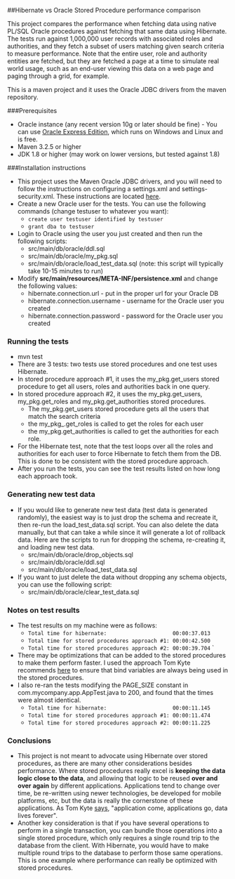 ##Hibernate vs Oracle Stored Procedure performance comparison

This project compares the performance when fetching data using native PL/SQL Oracle procedures against fetching that
same data using Hibernate. The tests run against 1,000,000 user records with associated roles and authorities, and they fetch a subset of users matching given search criteria to measure performance. Note that the entire user, role and authority entities are fetched, but they are fetched a page at a time to simulate real world usage, such as an end-user viewing this data on a web page and paging through a grid, for example.

This is a maven project and it uses the Oracle JDBC drivers from the maven repository.

###Prerequisites
* Oracle instance (any recent version 10g or later should be fine) - You can use [Oracle Express Edition](http://www.oracle.com/technetwork/database/database-technologies/express-edition/overview/index.html), which runs on Windows and Linux and is free.
* Maven 3.2.5 or higher
* JDK 1.8 or higher (may work on lower versions, but tested against 1.8)

###Installation instructions
* This project uses the Maven Oracle JDBC drivers, and you will need to follow the instructions on configuring a settings.xml and settings-security.xml. These instructions are located [here](https://blogs.oracle.com/dev2dev/entry/how_to_get_oracle_jdbc#settings).
* Create a new Oracle user for the tests. You can use the following commands (change testuser to whatever you want):
    * `create user testuser identified by testuser`
    * `grant dba to testuser`
* Login to Oracle using the user you just created and then run the following scripts:
    * src/main/db/oracle/ddl.sql
    * src/main/db/oracle/my_pkg.sql
    * src/main/db/oracle/load_test_data.sql (note: this script will typically take 10-15 minutes to run)
* Modify **src/main/resources/META-INF/persistence.xml** and change the following values:
    * hibernate.connection.url - put in the proper url for your Oracle DB
    * hibernate.connection.username - username for the Oracle user you created
    * hibernate.connection.password - password for the Oracle user you created

### Running the tests
* mvn test
* There are 3 tests: two tests use stored procedures and one test uses Hibernate.
* In stored procedure approach #1, it uses the my_pkg.get_users stored procedure to get all users, roles and authorities back in one query.
* In stored procedure approach #2, it uses the my_pkg.get_users, my_pkg.get_roles and my_pkg.get_authorities stored procedures.
     * The my_pkg.get_users stored procedure gets all the users that match the search criteria
     * the my_pkg_.get_roles is called to get the roles for each user
     * the my_pkg.get_authorities is called to get the authorities for each role.
* For the Hibernate test, note that the test loops over all the roles and authorities for each user to force Hibernate to fetch them from the DB. This is done to be consistent with the stored procedure approach.
* After you run the tests, you can see the test results listed on how long each approach took.

### Generating new test data
* If you would like to generate new test data (test data is generated randomly), the easiest way is to just drop the schema and recreate it, then re-run the load_test_data.sql script. You can also delete the data manually, but that can take a while since it will generate a lot of rollback data. Here are the scripts to run for dropping the schema, re-creating it, and loading new test data.
    * src/main/db/oracle/drop_objects.sql
    * src/main/db/oracle/ddl.sql
    * src/main/db/oracle/load_test_data.sql
* If you want to just delete the data without dropping any schema objects, you can use the following script:
    * src/main/db/oracle/clear_test_data.sql

### Notes on test results
* The test results on my machine were as follows:
    * `Total time for hibernate:                     00:00:37.013`
    * `Total time for stored procedures approach #1: 00:00:42.500`
    * `Total time for stored procedures approach #2: 00:00:39.704`
`
* There may be optimizations that can be added to the stored procedures to make them perform faster. I used the approach Tom Kyte recommends [here](https://asktom.oracle.com/pls/apex/f?p=100:11:0::::P11_QUESTION_ID:31335048149752) to ensure that bind variables are always being used in the stored procedures.
*  I also re-ran the tests modifying the PAGE_SIZE constant in com.mycompany.app.AppTest.java to 200, and found that the times were almost identical.
    * `Total time for hibernate:                     00:00:11.145`
    * `Total time for stored procedures approach #1: 00:00:11.474`
    * `Total time for stored procedures approach #2: 00:00:11.225`

### Conclusions
* This project is not meant to advocate using Hibernate over stored procedures, as there are many other considerations besides performance. Where stored procedures really excel is **keeping the data logic close to the data**, and allowing that logic to be reused **over and over again** by different applications. Applications tend to change over time, be re-written using newer technologies, be developed for mobile platforms, etc, but the data is really the cornerstone of these applications. As Tom Kyte [says](https://asktom.oracle.com/pls/asktom/f%3Fp%3D100:11:0::::P11_QUESTION_ID:2232358800346144240), "application come, applications go, data lives forever".
* Another key consideration is that if you have several operations to perform in a single transaction, you can bundle those operations into a single stored procedure, which only requires a single round trip to the database from the client. With Hibernate, you would have to make multiple round trips to the database to perform those same operations. This is one example where performance can really be optimized with stored procedures.




